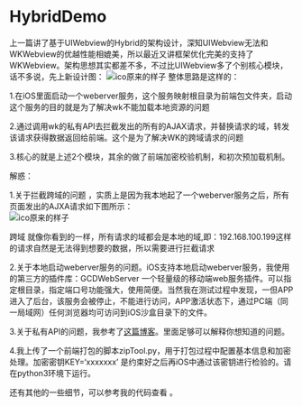 # HybridDemo
上一篇讲了基于UIWebview的Hybrid的架构设计，深知UIWebview无法和WKWebview的优越性能相媲美，所以最近又讲框架优化完美的支持了WKWebview。架构思想其实都差不多，不过比UIWebview多了个别核心模块，话不多说，先上新设计图：
![ico原来的样子](https://github.com/jilei6/WKHybrid/blob/master/wk1.png)
整体思路是这样的：

1.在iOS里面启动一个weberver服务，这个服务映射根目录为前端包文件夹，启动这个服务的目的就是为了解决wk不能加载本地资源的问题

2.通过调用wk的私有API去拦截发出的所有的AJAX请求，并替换请求的域，转发该请求获得数据返回给前端。这个是为了解决WK的跨域请求的问题

3.核心的就是上述2个模块，其余的做了前端加密校验机制，和初次预加载机制。

解惑：

1.关于拦截跨域的问题 ，实质上是因为我本地起了一个weberver服务之后，所有页面发出的AJXA请求如下图所示：  
 ![ico原来的样子](https://github.com/jilei6/WKHybrid/blob/master/wk2.png)

跨域
就像你看到的一样，所有请求的域都会是本地的域,即：192.168.100.199这样的请求自然是无法得到想要的数据，所以需要进行拦截请求

2.关于本地启动weberver服务的问题。iOS支持本地启动weberver服务，我使用的第三方的插件库：GCDWebServer 一个轻量级的移动端web服务插件。可以指定根目录，指定端口号功能强大，使用简便。当然我在测试过程中发现，一但APP进入了后台，该服务会被停止，不能进行访问，APP激活状态下，通过PC端（同一局域网）任何浏览器均可访问到iOS沙盒目录下的文件。

3.关于私有API的问题，我参考了[这篇博客][这篇博客]。里面足够可以解释你想知道的问题。

4.我上传了一个前端打包的脚本zipTool.py，用于打包过程中配置基本信息和加密处理。加密密钥KEY=‘xxxxxxx’ 是约束好之后再iOS中通过该密钥进行检验的。请在python3环境下运行。

还有其他的一些细节，可以参考我的代码查看 。


[这篇博客]:https://blog.yeatse.com/2016/10/26/support-nsurlprotocol-in-wkwebview/
